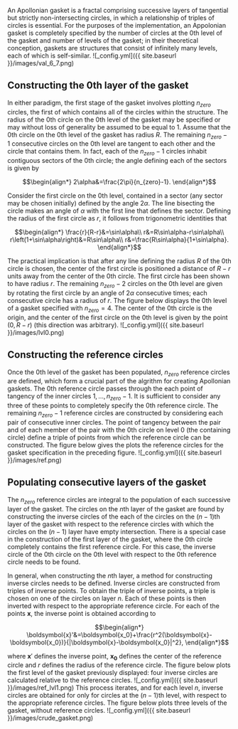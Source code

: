 An Apollonian gasket is a fractal comprising successive layers of tangential but strictly non-intersecting circles, in which a relationship 
of triples of circles is essential. For the purposes of the implementation, an Appolonian gasket is completely specified by the 
number of circles at the 0th level of the gasket and number of levels of the gasket; in their theoretical conception, gaskets are 
structures that consist of infinitely many levels, each of which is self-similar. 
![_config.yml]({{ site.baseurl }}/images/val_6_7.png)
## Constructing the 0th layer of the gasket

In either paradigm, the first stage of the gasket involves plotting $n_{zero}$ circles, the first of which contains all of the circles within the structure. The radius of the 0th circle on the 0th level of the gasket may be specified or may without loss of generality be assumed to be equal to 1. Assume that the 0th circle on the 0th level of the gasket has radius $R$. The remaining $n_{zero}-1$ consecutive circles on the 0th level are tangent to each other and the circle that contains them. In fact, each of the $n_{zero}-1$ circles inhabit contiguous sectors of the 0th circle; the angle defining each of the sectors is given by

$$\begin{align*}
2\alpha&=\frac{2\pi}{n_{zero}-1}.
\end{align*}$$

Consider the first circle on the 0th level, contained in a sector (any sector may be chosen initially) defined by the angle $2\alpha$. 
The line bisecting the circle makes an angle of $\alpha$ with the first line that defines the sector. Defining the radius of the first circle as $r$, it follows from trigonometric identities that

$$\begin{align*}
\frac{r}{R-r}&=\sin\alpha\\
r&=R\sin\alpha-r\sin\alpha\\
r\left(1+\sin\alpha\right)&=R\sin\alpha\\
r&=\frac{R\sin\alpha}{1+\sin\alpha}.
\end{align*}$$

The practical implication is that after any line defining the radius $R$ of the 0th circle is chosen, the center of the first circle 
is positioned a distance of $R-r$ units away from the center of the 0th circle. The first circle has been shown to have radius $r$. 
The remaining $n_{zero}-2$ circles on the 0th level are given by rotating the first circle by an angle of $2\alpha$ 
consecutive times; each consecutive circle has a radius of $r$. The figure below displays the 0th level of a gasket specified with $n_{zero}=4$. The center of the 0th circle is the origin, and the center of the first circle on the 0th level is given by the point $\left(0,R-r\right)$ (this direction was arbitrary).
![_config.yml]({{ site.baseurl }}/images/lvl0.png)
## Constructing the reference circles
Once the 0th level of the gasket has been populated, $n_{zero}$ reference circles are defined, which form a crucial part of the algrithm for creating Apollonian 
gaskets. The 0th reference circle passes through the each point of tangency of the inner circles $1,\ldots,n_{zero}-1$. It is sufficient to 
consider any three of these points to completely specify the 0th reference circle. The remaining $n_{zero}-1$ reference circles are 
constructed by considering each pair of consecutive inner circles. The point of tangency between the pair and of each member of the pair 
with the 0th circle on level 0 (the containing circle) define a triple of points from which the reference circle can be constructed. 
The figure below gives the plots the reference circles for the gasket specification in the preceding figure. 
![_config.yml]({{ site.baseurl }}/images/ref.png)
## Populating consecutive layers of the gasket
The $n_{zero}$ reference circles are integral to the population of each successive layer of the gasket. The circles on the $n$th layer of the gasket are found by constructing the inverse circles of the each of the circles on the $\left(n-1\right)$th layer of the gasket with respect to the reference circles with which the circles on the $\left(n-1\right)$ layer have empty intersection. There is a special case in the construction of the first layer of the gasket, where the 0th circle completely contains the first reference circle. For this case, the inverse circle of the 0th circle on the 0th level with respect to the 0th reference circle needs to be found.

In general, when constructing the $n$th layer, a method for constructing inverse circles needs to be defined. Inverse circles are 
constructed from triples of inverse points. To obtain the triple of inverse points, a triple is chosen on one of the circles on layer $n$. 
Each of these points is then inverted with respect to the appropriate reference circle. For each of the points $\boldsymbol{x}$, the 
inverse point is obtained according to

$$\begin{align*}
\boldsymbol{x}'&=\boldsymbol{x_0}+\frac{r^2(\boldsymbol{x}-\boldsymbol{x_0})}{|\boldsymbol{x}-\boldsymbol{x_0}|^2},
\end{align*}$$

where $\boldsymbol{x}'$ defines the inverse point, $\boldsymbol{x_0}$ defines the center of the reference circle and $r$ defines the radius of the reference 
circle. The figure below plots the first level of the gasket previously displayed: four inverse circles are calculated relative to the 
reference circles.
![_config.yml]({{ site.baseurl }}/images/ref_lvl1.png)
This process iterates, and for each level $n$, inverse circles are obtained for only for circles at the $\left(n-1\right)$th level, with respect to the appropriate reference circles. The figure below plots three levels of the gasket, without reference circles.
![_config.yml]({{ site.baseurl }}/images/crude_gasket.png)
